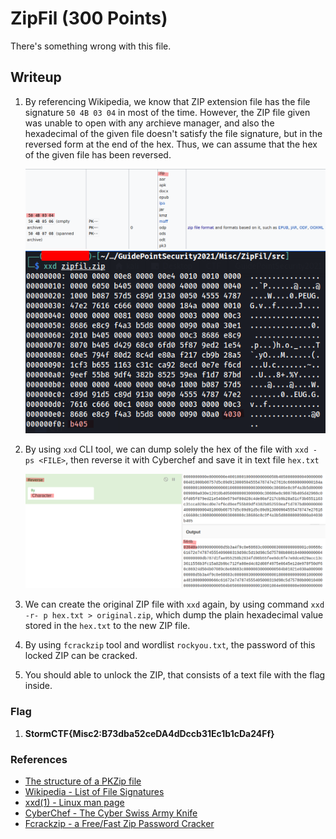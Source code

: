 # ZipFil (300 Points)

There's something wrong with this file.

## Writeup

1. By referencing Wikipedia, we know that ZIP extension file has the file signature `50 4B 03 04` in most of the time. However, the ZIP file given was unable to open with any archieve manager, and also the hexadecimal of the given file doesn't satisfy the file signature, but in the reversed form at the end of the hex. Thus, we can assume that the hex of the given file has been reversed.

    ![ZIP File Signature on Wikipedia](./img/step_1a_wikipedia_zip_file_sign.png)
    ![Reversed ZIP file header found in the hex of the given file](./img/step_1b_reversed_zip_file_header_hex.png)

2. By using `xxd` CLI tool, we can dump solely the hex of the file with `xxd -ps <FILE>`, then reverse it with Cyberchef and save it in text file `hex.txt`

    ![Reverse the hexadecimal by characters with Cyberchef](./img/step_2_reverse_hex_char_cyberchef.png)

3. We can create the original ZIP file with `xxd` again, by using command `xxd -r- p hex.txt > original.zip`, which dump the plain hexadecimal value stored in the `hex.txt` to the new ZIP file.
4. By using `fcrackzip` tool and wordlist `rockyou.txt`, the password of this locked ZIP can be cracked.
5. You should able to unlock the ZIP, that consists of a text file with the flag inside.

### Flag

1. **StormCTF{Misc2:B73dba52ceDA4dDccb31Ec1b1cDa24Ff}**

### References

- [The structure of a PKZip file](https://users.cs.jmu.edu/buchhofp/forensics/formats/pkzip.html)
- [Wikipedia - List of File Signatures](https://en.wikipedia.org/wiki/List_of_file_signatures)
- [xxd(1) - Linux man page](https://linux.die.net/man/1/xxd)
- [CyberChef - The Cyber Swiss Army Knife](https://gchq.github.io/CyberChef/)
- [Fcrackzip - a Free/Fast Zip Password Cracker](http://manpages.ubuntu.com/manpages/trusty/man1/fcrackzip.1.html)